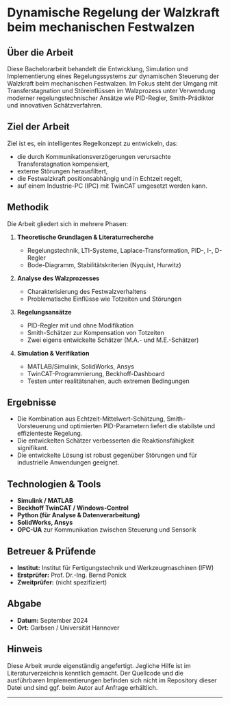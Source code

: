 # Dynamische Regelung der Walzkraft beim mechanischen Festwalzen

## Über die Arbeit

Diese Bachelorarbeit behandelt die Entwicklung, Simulation und Implementierung eines Regelungssystems zur dynamischen Steuerung der Walzkraft beim mechanischen Festwalzen. Im Fokus steht der Umgang mit Transferstagnation und Störeinflüssen im Walzprozess unter Verwendung moderner regelungstechnischer Ansätze wie PID-Regler, Smith-Prädiktor und innovativen Schätzverfahren.

## Ziel der Arbeit

Ziel ist es, ein intelligentes Regelkonzept zu entwickeln, das:

- die durch Kommunikationsverzögerungen verursachte Transferstagnation kompensiert,
- externe Störungen herausfiltert,
- die Festwalzkraft positionsabhängig und in Echtzeit regelt,
- auf einem Industrie-PC (IPC) mit TwinCAT umgesetzt werden kann.

## Methodik

Die Arbeit gliedert sich in mehrere Phasen:

1. **Theoretische Grundlagen & Literaturrecherche**
   - Regelungstechnik, LTI-Systeme, Laplace-Transformation, PID-, I-, D-Regler
   - Bode-Diagramm, Stabilitätskriterien (Nyquist, Hurwitz)

2. **Analyse des Walzprozesses**
   - Charakterisierung des Festwalzverhaltens
   - Problematische Einflüsse wie Totzeiten und Störungen

3. **Regelungsansätze**
   - PID-Regler mit und ohne Modifikation
   - Smith-Schätzer zur Kompensation von Totzeiten
   - Zwei eigens entwickelte Schätzer (M.A.- und M.E.-Schätzer)

4. **Simulation & Verifikation**
   - MATLAB/Simulink, SolidWorks, Ansys
   - TwinCAT-Programmierung, Beckhoff-Dashboard
   - Testen unter realitätsnahen, auch extremen Bedingungen

## Ergebnisse

- Die Kombination aus Echtzeit-Mittelwert-Schätzung, Smith-Vorsteuerung und optimierten PID-Parametern liefert die stabilste und effizienteste Regelung.
- Die entwickelten Schätzer verbesserten die Reaktionsfähigkeit signifikant.
- Die entwickelte Lösung ist robust gegenüber Störungen und für industrielle Anwendungen geeignet.

## Technologien & Tools

- **Simulink / MATLAB**
- **Beckhoff TwinCAT / Windows-Control**
- **Python (für Analyse & Datenverarbeitung)**
- **SolidWorks, Ansys**
- **OPC-UA** zur Kommunikation zwischen Steuerung und Sensorik

## Betreuer & Prüfende

- **Institut:** Institut für Fertigungstechnik und Werkzeugmaschinen (IFW)
- **Erstprüfer:** Prof. Dr.-Ing. Bernd Ponick
- **Zweitprüfer:** (nicht spezifiziert)

## Abgabe

- **Datum:** September 2024
- **Ort:** Garbsen / Universität Hannover

## Hinweis

Diese Arbeit wurde eigenständig angefertigt. Jegliche Hilfe ist im Literaturverzeichnis kenntlich gemacht. Der Quellcode und die ausführbaren Implementierungen befinden sich nicht im Repository dieser Datei und sind ggf. beim Autor auf Anfrage erhältlich.

---

